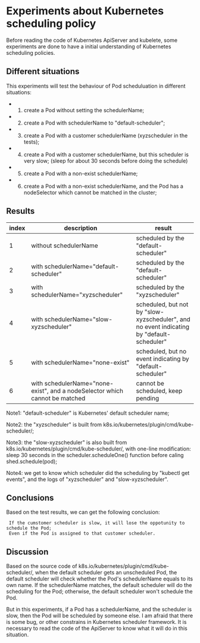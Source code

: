  # Experiments about Kubernetes scheduling policy #
 Before reading the code of Kubernetes ApiServer and kubelete, some experiments are done to have a initial understanding
 of Kubernetes scheduling policies.
 
 ## Different situations ##
 
This experiments will test the behaviour of Pod scheduluation in different situations:

* 1. create a Pod without setting the schedulerName;
* 2. create a Pod with schedulerName to "default-scheduler";
* 3. create a Pod with a customer schedulerName (xyzscheduler in the tests);
* 4. create a Pod with a customer schedulerName, but this scheduler is very slow;
    (sleep for about 30 seconds before doing the schedule)
* 5. create a Pod with a non-exist schedulerName;
* 6. create a Pod with a non-exist schedulerName, and the Pod has a nodeSelector which cannot be matched in the cluster;


## Results ##
| index | description | result|
|-|-|-|
| 1 | without schedulerName | scheduled by the "default-scheduler" |
| 2 | with schedulerName="default-scheduler" | scheduled by the "default-scheduler" |
| 3 | with schedulerName="xyzscheduler" | scheduled by the "xyzscheduler" |
| 4 | with schedulerName="slow-xyzscheduler" | scheduled, but not by "slow-xyzscheduler", and no event indicating by "default-scheduler" |
| 5 | with schedulerName="none-exist" | scheduled, but no event indicating by "default-scheduler" |
| 6 | with schedulerName="none-exist", and a nodeSelector which cannot be matched | cannot be scheduled, keep pending |

Note1: "default-scheduler" is Kubernetes' default scheduler name;

Note2: the "xyzscheduler" is built from k8s.io/kubernetes/plugin/cmd/kube-scheduler/;

Note3: the "slow-xyzscheduler" is also built from k8s.io/kubernetes/plugin/cmd/kube-scheduler/, with one-line modification: 
sleep 30 seconds in the scheduler.scheduleOne() function before caling shed.schedule(pod);

Note4: we get to know which scheduler did the scheduling by "kubectl get events", and the logs of "xyzscheduler" and "slow-xyzscheduler".


## Conclusions ##
Based on the test results, we can get the following conclusion:
```console
 If the cumstomer scheduler is slow, it will lose the oppotunity to schedule the Pod; 
 Even if the Pod is assigned to that customer scheduler.
 ```

## Discussion ##
Based on the source code of k8s.io/kubernetes/plugin/cmd/kube-scheduler/, when the default scheduler gets an unscheduled Pod, the default scheduler will check whether the Pod's schedulerName equals to its own name. If the schedulerName matches, the default scheduler will do the scheduling for the Pod; otherwise, the default scheduler won't schedule the Pod.

But in this experiments, if a Pod has a schedulerName, and the scheduler is slow, then the Pod will be scheduled by someone else. I am afraid that there is some bug, or other constrains in Kubernetes scheduler framework. It is necessary to read the code of the ApiServer to know what it will do in this situation.


    
